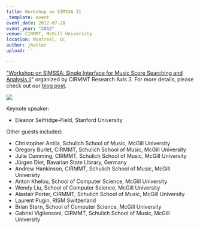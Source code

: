 ```yaml
---
title: Workshop on SIMSSA II
_template: event
event_date: 2012-07-28
event_year: "2012"
venue: CIRMMT, McGill University
location: Montreal, QC
author: jhatter
upload: ''

---
```

["Workshop on SIMSSA: Single Interface for Music Score Searching and Analysis II](http://www.cirmmt.org/activities/workshops/research/simssa/event)" organized by CIRMMT Research Axis 3. For more details, please check out our [blog post](https://simssa.ca/blog/simssa-workshop-overview-july-28th-2012/ "SIMSSA II blog").

![](https://simssa.ca/assets/img/IAML_Group_Photo.jpg)

Keynote speaker:

* Eleanor Selfridge-Field, Stanford University

Other guests included:

* Christopher Antila, Schulich School of Music, McGill University
* Gregory Burlet, CIRMMT, Schulich School of Music, McGill University
* Julie Cumming, CIRMMT, Schulich School of Music, McGill University
* Jürgen Diet, Bavarian State Library, Germany
* Andrew Hankinson, CIRMMT, Schulich School of Music, McGill University
* Anton Khelou, School of Computer Science, McGill University
* Wendy Liu, School of Computer Science, McGill University
* Alastair Porter, CIRMMT, Schulich School of Music, McGill University
* Laurent Pugin, RISM Switzerland
* Brian Stern, School of Computer Science, McGill University
* Gabriel Vigliensoni, CIRMMT, Schulich School of Music, McGill University